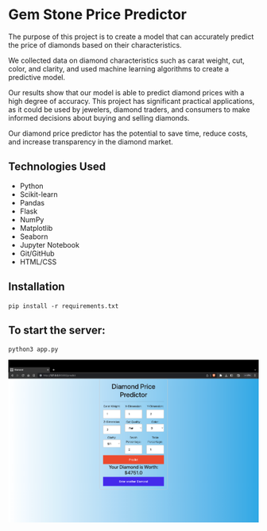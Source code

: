 # Gem Stone Price Predictor

The purpose of this project is to create a model that can accurately predict the price of diamonds based on their characteristics.

We collected data on diamond characteristics such as carat weight, cut, color, and clarity, and used machine learning algorithms to create a predictive model.

Our results show that our model is able to predict diamond prices with a high degree of accuracy. This project has significant practical applications, as it could be used by jewelers, diamond traders, and consumers to make informed decisions about buying and selling diamonds.

Our diamond price predictor has the potential to save time, reduce costs, and increase transparency in the diamond market.

## Technologies Used
- Python
- Scikit-learn
- Pandas
- Flask
- NumPy
- Matplotlib
- Seaborn
- Jupyter Notebook
- Git/GitHub
- HTML/CSS

## Installation
```
pip install -r requirements.txt
```

## To start the server:
```
python3 app.py
```

![Screenshot of the diamond price predictor](https://github.com/SahilApte/DimondPrice-prediction/blob/main/static/Screenshot%202023-04-26%20at%206.31.53%20PM.png?raw=true)
